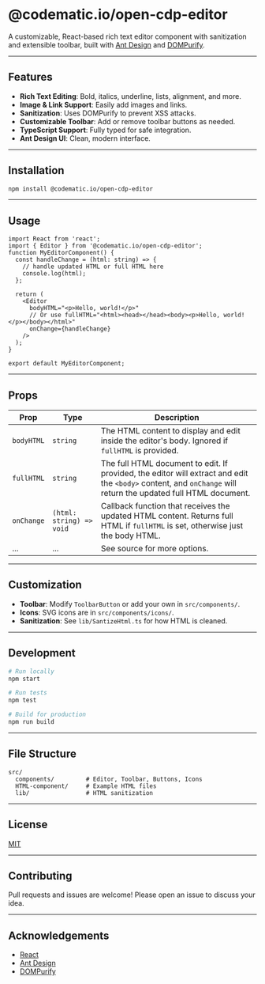 # @codematic.io/open-cdp-editor

A customizable, React-based rich text editor component with sanitization and extensible toolbar, built with [Ant Design](https://ant.design/) and [DOMPurify](https://github.com/cure53/DOMPurify).

---

## Features

- **Rich Text Editing**: Bold, italics, underline, lists, alignment, and more.
- **Image & Link Support**: Easily add images and links.
- **Sanitization**: Uses DOMPurify to prevent XSS attacks.
- **Customizable Toolbar**: Add or remove toolbar buttons as needed.
- **TypeScript Support**: Fully typed for safe integration.
- **Ant Design UI**: Clean, modern interface.

---

## Installation

```bash
npm install @codematic.io/open-cdp-editor
```

---

## Usage

```tsx
import React from 'react';
import { Editor } from '@codematic.io/open-cdp-editor';
function MyEditorComponent() {
  const handleChange = (html: string) => {
    // handle updated HTML or full HTML here
    console.log(html);
  };

  return (
    <Editor
      bodyHTML="<p>Hello, world!</p>"
      // Or use fullHTML="<html><head></head><body><p>Hello, world!</p></body></html>"
      onChange={handleChange}
    />
  );
}

export default MyEditorComponent;
```

---

## Props

| Prop        | Type                            | Description                                                                                                 |
|-------------|---------------------------------|-------------------------------------------------------------------------------------------------------------|
| `bodyHTML`  | `string`                        | The HTML content to display and edit inside the editor's body. Ignored if `fullHTML` is provided.           |
| `fullHTML`  | `string`                        | The full HTML document to edit. If provided, the editor will extract and edit the `<body>` content, and `onChange` will return the updated full HTML document. |
| `onChange`  | `(html: string) => void`        | Callback function that receives the updated HTML content. Returns full HTML if `fullHTML` is set, otherwise just the body HTML. |
| ...         | ...                             | See source for more options.                                                                                |
---

## Customization

- **Toolbar**: Modify `ToolbarButton` or add your own in `src/components/`.
- **Icons**: SVG icons are in `src/components/icons/`.
- **Sanitization**: See `lib/SantizeHtml.ts` for how HTML is cleaned.

---

## Development

```bash
# Run locally
npm start

# Run tests
npm test

# Build for production
npm run build
```

---

## File Structure

```
src/
  components/         # Editor, Toolbar, Buttons, Icons
  HTML-component/     # Example HTML files
  lib/                # HTML sanitization
```

---

## License

[MIT](LICENSE)

---

## Contributing

Pull requests and issues are welcome! Please open an issue to discuss your idea.

---

## Acknowledgements

- [React](https://reactjs.org/)
- [Ant Design](https://ant.design/)
- [DOMPurify](https://github.com/cure53/DOMPurify)